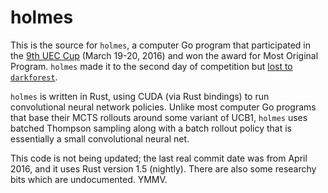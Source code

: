 # holmes

This is the source for `holmes`, a computer Go program that participated in the
[9th UEC Cup](http://www.computer-go.jp/uec/public_html/past/2015/eng/index.shtml)
(March 19-20, 2016) and won the award for Most Original Program.  `holmes` made
it to the second day of competition but
[lost to `darkforest`](http://www.computer-go.jp/uec/public_html/past/2015/results_2ndday/holmes-vs-darkforest.sgf.html).

`holmes` is written in Rust, using CUDA (via Rust bindings) to run convolutional
neural network policies.  Unlike most computer Go programs that base their MCTS
rollouts around some variant of UCB1, `holmes` uses batched Thompson sampling
along with a batch rollout policy that is essentially a small convolutional
neural net.

This code is not being updated; the last real commit date was from April 2016,
and it uses Rust version 1.5 (nightly).  There are also some researchy bits
which are undocumented.  YMMV.
